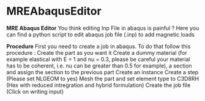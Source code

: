 # MREAbaqusEditor
**MRE Abaqus Editor**
You think editing Inp File in abaqus is painful ? 
Here you can find a python script to edit abaqus job file (.inp) to add magnetic loads 

**Procedure**
First you need to create a job in abaqus. To do that follow this procedure : 
Create the part as you want it
Create a  dummy material (for example elastical with E = 1 and nu = 0.3, please be careful your material has to be coherent, i.e. nu can be greater than 0.5 for example), a section and assign the section to the previous part
Create an instance
Create a step (Please set NLGEOM to yes)
Mesh the part and set element type to C3D8RH (Hex with reduced intregration and hybrid formulation)
Create the job file (Click on writing input)
